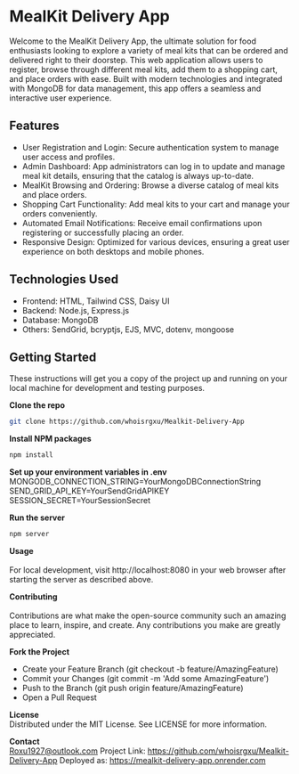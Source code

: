 # MealKit Delivery App
Welcome to the MealKit Delivery App, the ultimate solution for food enthusiasts looking to explore a variety of meal kits that can be ordered and delivered right to their doorstep. This web application allows users to register, browse through different meal kits, add them to a shopping cart, and place orders with ease. Built with modern technologies and integrated with MongoDB for data management, this app offers a seamless and interactive user experience.
## Features
- User Registration and Login: Secure authentication system to manage user access and profiles.
- Admin Dashboard: App administrators can log in to update and manage meal kit details, ensuring that the catalog is always up-to-date.
- MealKit Browsing and Ordering: Browse a diverse catalog of meal kits and place orders.
- Shopping Cart Functionality: Add meal kits to your cart and manage your orders conveniently.
- Automated Email Notifications: Receive email confirmations upon registering or successfully placing an order.
- Responsive Design: Optimized for various devices, ensuring a great user experience on both desktops and mobile phones.
## Technologies Used
- Frontend: HTML, Tailwind CSS, Daisy UI
- Backend:  Node.js, Express.js
- Database: MongoDB
- Others: SendGrid, bcryptjs, EJS, MVC, dotenv, mongoose

## Getting Started
These instructions will get you a copy of the project up and running on your local machine for development and testing purposes.

**Clone the repo**
```bash
git clone https://github.com/whoisrgxu/Mealkit-Delivery-App
```
**Install NPM packages**
```bash
npm install
```
**Set up your environment variables in .env**<br>
MONGODB_CONNECTION_STRING=YourMongoDBConnectionString
SEND_GRID_API_KEY=YourSendGridAPIKEY
SESSION_SECRET=YourSessionSecret

**Run the server**
```bash
npm server
```
**Usage**<br>   
For local development, visit http://localhost:8080 in your web browser after starting the server as described above. 

**Contributing**<br>   
Contributions are what make the open-source community such an amazing place to learn, inspire, and create. Any contributions you make are greatly appreciated.  

**Fork the Project**    
- Create your Feature Branch (git checkout -b feature/AmazingFeature)
- Commit your Changes (git commit -m 'Add some AmazingFeature')
- Push to the Branch (git push origin feature/AmazingFeature)
- Open a Pull Request<br>

**License**<br>
Distributed under the MIT License. See LICENSE for more information.  

**Contact**<br>
Roxu1927@outlook.com
Project Link: https://github.com/whoisrgxu/Mealkit-Delivery-App
Deployed as: https://mealkit-delivery-app.onrender.com
